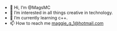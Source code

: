 - 👋 Hi, I’m @MagsMC
- 👀 I’m interested in all things creative in technology.
- 🌱 I’m currently learning c++.
- 📫 How to reach me maggie_g_1@hotmail.com

<!---
MagsMC/MagsMC is a ✨ special ✨ repository because its `README.md` (this file) appears on your GitHub profile.
You can click the Preview link to take a look at your changes.
--->
